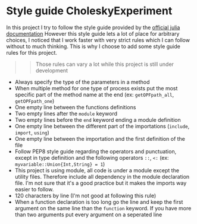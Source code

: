 # Style guide CholeskyExperiment

In this project I try to follow the style guide provided by the [official julia documentation](https://docs.julialang.org/en/v1/manual/style-guide/)
However this style guide lets a lot of place for arbitrary choices, I noticed that I work faster with very strict rules which I can follow without to much thinking.
This is why I choose to add some style guide rules for this project.

>> Those rules can vary a lot while this project is still under development


* Always specify the type of the parameters in a method
* When multiple method for one type of process exists put the most specific part of the method name at the end (ex: `getOPFpath_all`, `getOPFpath_one`)
* One empty line between the functions definitions
* Two empty lines after the `module` keyword
* Two empty lines before the `end` keyword ending a module definition
* One empty line between the different part of the importations (`include`, `import`, `using`)
* One empty line between the importation and the first definition of the file
* Follow PEP8 style guide regarding the operators and punctuation, except in type definition and the following operators `::`, `<:` (ex: `myvariable::Union{Int,String} = 1`)
* This project is using module, all code is under a module except the utility files. Therefore include all dependency in the module declaration file.
  I'm not sure that it's a good practice but it makes the imports way easier to follow.
* 120 characters by line (I'm not good at following this rule)
* When a function declaration is too long go the line and keep the first argument on the same line than the `function` keyword. If you have more than two arguments put every argument on a seperated line
